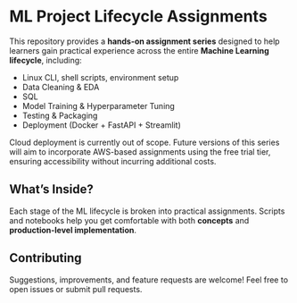 # ML Project Lifecycle Assignments

This repository provides a **hands-on assignment series** designed to help learners gain practical experience across the entire **Machine Learning lifecycle**, including:

- Linux CLI, shell scripts, environment setup
- Data Cleaning & EDA
- SQL
- Model Training & Hyperparameter Tuning
- Testing & Packaging
- Deployment (Docker + FastAPI + Streamlit)

Cloud deployment is currently out of scope. Future versions of this series will aim to incorporate AWS-based assignments using the free trial tier, ensuring accessibility without incurring additional costs.


## What’s Inside?

Each stage of the ML lifecycle is broken into practical assignments. Scripts and notebooks help you get comfortable with both **concepts** and **production-level implementation**.

## Contributing
Suggestions, improvements, and feature requests are welcome!
Feel free to open issues or submit pull requests.
